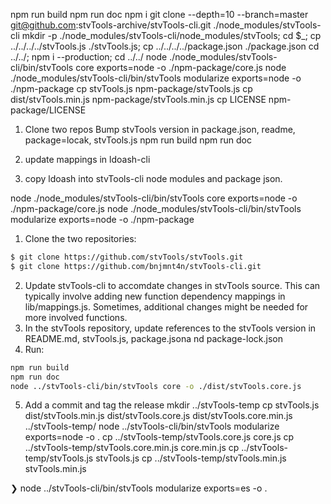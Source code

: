 npm run build
npm run doc
npm i
git clone --depth=10 --branch=master git@github.com:stvTools-archive/stvTools-cli.git ./node_modules/stvTools-cli
mkdir -p ./node_modules/stvTools-cli/node_modules/stvTools; cd $_; cp ../../../../stvTools.js ./stvTools.js; cp ../../../../package.json ./package.json
cd ../../; npm i --production; cd ../../
node ./node_modules/stvTools-cli/bin/stvTools core exports=node -o ./npm-package/core.js
node ./node_modules/stvTools-cli/bin/stvTools modularize exports=node -o ./npm-package
cp stvTools.js npm-package/stvTools.js
cp dist/stvTools.min.js npm-package/stvTools.min.js
cp LICENSE npm-package/LICENSE

1. Clone two repos
Bump stvTools version in package.json, readme, package=locak, stvTools.js
npm run build
npm run doc

2. update mappings in ldoash-cli
3. copy ldoash into stvTools-cli node modules and package json.

node ./node_modules/stvTools-cli/bin/stvTools core exports=node -o ./npm-package/core.js
node ./node_modules/stvTools-cli/bin/stvTools modularize exports=node -o ./npm-package



1. Clone the two repositories:
```sh
$ git clone https://github.com/stvTools/stvTools.git
$ git clone https://github.com/bnjmnt4n/stvTools-cli.git
```
2. Update stvTools-cli to accomdate changes in stvTools source. This can typically involve adding new function dependency mappings in lib/mappings.js. Sometimes, additional changes might be needed for more involved functions.
3. In the stvTools repository, update references to the stvTools version in README.md, stvTools.js, package.jsona nd package-lock.json
4. Run:
```sh
npm run build
npm run doc
node ../stvTools-cli/bin/stvTools core -o ./dist/stvTools.core.js
```
5. Add a commit and tag the release
mkdir ../stvTools-temp
cp stvTools.js dist/stvTools.min.js dist/stvTools.core.js dist/stvTools.core.min.js ../stvTools-temp/
node ../stvTools-cli/bin/stvTools modularize exports=node -o .
cp ../stvTools-temp/stvTools.core.js core.js
cp ../stvTools-temp/stvTools.core.min.js core.min.js
cp ../stvTools-temp/stvTools.js stvTools.js
cp ../stvTools-temp/stvTools.min.js stvTools.min.js

❯ node ../stvTools-cli/bin/stvTools modularize exports=es -o .
